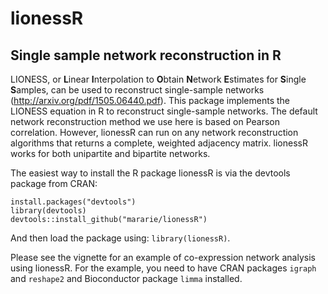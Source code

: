 # lionessR
## Single sample network reconstruction in R

LIONESS, or **L**inear **I**nterpolation to **O**btain **N**etwork **E**stimates for **S**ingle **S**amples, can be used to reconstruct single-sample networks (http://arxiv.org/pdf/1505.06440.pdf). This package implements the LIONESS equation in R to reconstruct single-sample networks. The default network reconstruction method we use here is based on Pearson correlation. However, lionessR can run on any network reconstruction algorithms that returns a complete, weighted adjacency matrix. lionessR works for both unipartite and bipartite networks.

The easiest way to install the R package lionessR is via the devtools package from CRAN:
```
install.packages("devtools")
library(devtools)
devtools::install_github("mararie/lionessR")
```
And then load the package using: ```library(lionessR)```.

Please see the vignette for an example of co-expression network analysis using lionessR. For the example, you need to have CRAN packages `igraph` and `reshape2` and Bioconductor package `limma` installed.
